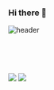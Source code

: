 ### Hi there 👋

<!--
**SsangSoo/SsangSoo** is a ✨ _special_ ✨ repository because its `README.md` (this file) appears on your GitHub profile.

Here are some ideas to get you started:

- 🔭 I’m currently working on ...
- 🌱 I’m currently learning ...
- 👯 I’m looking to collaborate on ...
- 🤔 I’m looking for help with ...
- 💬 Ask me about ...
- 📫 How to reach me: ...
- 😄 Pronouns: .....
- ⚡ Fun fact: ...
--> 

<!-- 헤더 -->
![header](https://capsule-render.vercel.app/api?type=waving&color=timeGradient&height=300&section=header&text=SsangSoo%20&fontSize=90)

<br><br><br>

 <!-- 깃허브 상태  -->
<a>
  <img src="https://github-readme-stats.vercel.app/api?username=SsangSoo&show_icons=true&theme=radical">
</a>
  
<a href="https://github.com/anuraghazra/github-readme-stats">
  <img src="https://github-readme-stats.vercel.app/api/top-langs/?username=SsangSoo&layout=compact">
</a>

 
</div>
<!--자바-->
<!-- <img src="https://img.shields.io/badge/Java-007396?style=for-the-badge&logo=Java&logoColor=white"> -->


<!--
<!--스프링
<img src="https://img.shields.io/badge/Spring-6DB33F?style=for-the-badge&logo=Spring&logoColor=white">&nbsp;
<img src="https://img.shields.io/badge/SpringBoot-6DB33F?style=for-the-badge&logo=Spring Boot&logoColor=white">&nbsp;
<img src="https://img.shields.io/badge/Spring Security-6DB33F?style=for-the-badge&logo=Spring Security&logoColor=white">&nbsp;


<br>
<img src="https://img.shields.io/badge/MySql-4479A1?style=for-the-badge&logo=MySQL&logoColor=white">

<br>
<img src="https://img.shields.io/badge/Amazon AWS-232F3E?style=for-the-badge&logo=Amazon AWS&logoColor=white">
-->
